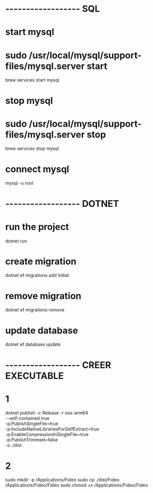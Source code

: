 # ------------------ SQL
# start mysql
# sudo /usr/local/mysql/support-files/mysql.server start 
brew services start mysql

# stop mysql
# sudo /usr/local/mysql/support-files/mysql.server stop
brew services stop mysql 

# connect mysql
mysql -u root

# ------------------ DOTNET
# run the project
dotnet run

# create migration
dotnet ef migrations add Initial

# remove migration
dotnet ef migrations remove

# update database
dotnet ef database update



# ------------------ CREER EXECUTABLE
# 1 
dotnet publish -c Release -r osx-arm64 \
  --self-contained true \
  -p:PublishSingleFile=true \
  -p:IncludeNativeLibrariesForSelfExtract=true \
  -p:EnableCompressionInSingleFile=true \
  -p:PublishTrimmed=false \
  -o ./dist

# 2
sudo mkdir -p /Applications/Fideo
sudo cp ./dist/Fideo /Applications/Fideo/Fideo
sudo chmod +x /Applications/Fideo/Fideo